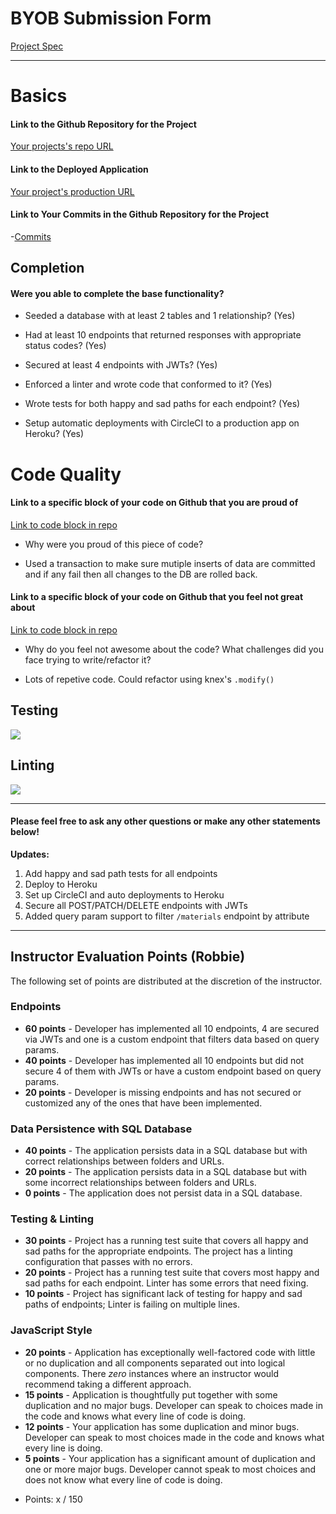 # BYOB Submission Form

[Project Spec](http://frontend.turing.io/projects/build-your-own-backend.html)

------

# Basics

#### Link to the Github Repository for the Project
[Your projects's repo URL](https://github.com/esayler/byob)

#### Link to the Deployed Application
[Your project's production URL](https://zelda-recipes.herokuapp.com/)

#### Link to Your Commits in the Github Repository for the Project

-[Commits](https://github.com/esayler/byob/commits/master)

## Completion

#### Were you able to complete the base functionality?

* Seeded a database with at least 2 tables and 1 relationship?
(Yes)

* Had at least 10 endpoints that returned responses with appropriate status codes?
(Yes)

* Secured at least 4 endpoints with JWTs?
(Yes)

* Enforced a linter and wrote code that conformed to it?
(Yes)

* Wrote tests for both happy and sad paths for each endpoint?
(Yes)

* Setup automatic deployments with CircleCI to a production app on Heroku?
(Yes)

# Code Quality

#### Link to a specific block of your code on Github that you are proud of
[Link to code block in repo](https://github.com/esayler/byob/blob/master/server/router.js#L254)

* Why were you proud of this piece of code?
- Used a transaction to make sure mutiple inserts of data are committed and if any fail then all changes to the DB are rolled back.

#### Link to a specific block of your code on Github that you feel not great about
[Link to code block in repo](https://github.com/esayler/byob/blob/master/server/router.js#L302)

* Why do you feel not awesome about the code? What challenges did you face trying to write/refactor it?

- Lots of repetive code. Could refactor using knex's `.modify()` 

## Testing

![](http://i.imgur.com/2wUjAPK.png)

## Linting

![](http://i.imgur.com/wLHR6bb.png)

-----

#### Please feel free to ask any other questions or make any other statements below!

**Updates:**

1. Add happy and sad path tests for all endpoints
2. Deploy to Heroku
3. Set up CircleCI and auto deployments to Heroku
4. Secure all POST/PATCH/DELETE endpoints with JWTs
5. Added query param support to filter `/materials` endpoint by attribute


-----

## Instructor Evaluation Points (Robbie)

The following set of points are distributed at the discretion of the instructor.

### Endpoints

* **60 points** - Developer has implemented all 10 endpoints, 4 are secured via JWTs and one is a custom endpoint that filters data based on query params.
* **40 points** - Developer has implemented all 10 endpoints but did not secure 4 of them with JWTs or have a custom endpoint based on query params.
* **20 points** - Developer is missing endpoints and has not secured or customized any of the ones that have been implemented.

### Data Persistence with SQL Database

* **40 points** - The application persists data in a SQL database but with correct relationships between folders and URLs.
* **20 points** - The application persists data in a SQL database but with some incorrect relationships between folders and URLs.
* **0 points** - The application does not persist data in a SQL database.

### Testing & Linting

* **30 points** - Project has a running test suite that covers all happy and sad paths for the appropriate endpoints. The project has a linting configuration that passes with no errors.
* **20 points** - Project has a running test suite that covers most happy and sad paths for each endpoint. Linter has some errors that need fixing.
* **10 points** - Project has significant lack of testing for happy and sad paths of endpoints; Linter is failing on multiple lines.

### JavaScript Style

* **20 points** - Application has exceptionally well-factored code with little or no duplication and all components separated out into logical components. There _zero_ instances where an instructor would recommend taking a different approach.
* **15 points** - Application is thoughtfully put together with some duplication and no major bugs. Developer can speak to choices made in the code and knows what every line of code is doing.
* **12 points** - Your application has some duplication and minor bugs. Developer can speak to most choices made in the code and knows what every line is doing.
* **5 points** - Your application has a significant amount of duplication and one or more major bugs. Developer cannot speak to most choices and does not know what every line of code is doing.

- Points: x / 150